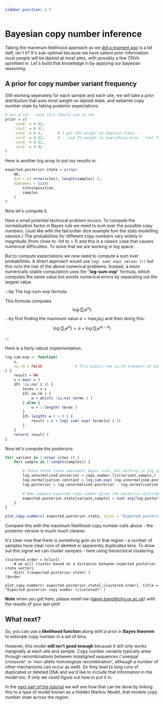 ```yaml
---
sidebar_position: 2.5
---
```


# Bayesian copy number inference

Taking the maximum likelihood approach as we [did a moment
ago](./modelling_copy_number_variation.md#copy-number-inference-using-mles) is a bit daft, isn't it?   It's
sub-optimal because we have salient prior information: most people will be diploid at most sites, with possibly a few
CNVs sprinkled in. Let's build that knowledge in by applying our bayesian reasoning. 

## A prior for copy number variant frequency

Still working seperately for each sample and each site, we will take a prior distribution that puts most weight on
diploid state, and estiamte copy number state by taking posterior expectations.

```R
# our prior - note this should sum to one
prior = c(
    `cn=0` = 0.02,
    `cn=1` = 0.02,
    `cn=2` = 0.9,       # I put 90% weight on diploid state...
    `cn=3` = 0.02,      # ...and 2% weight on everything else - feel free to try different values (make it sum to 1)
    `cn=4` = 0.02, 
    `cn=5` = 0.02
) 
```

Here is another big array to put our results in:
```R
expected.posterior.state = array(
    NA,
    dim = c( nrow(sites), length(samples) ),
    dimnames = list(
        sites$position,
        samples
    )
)
```

Now let's compute it.

Here a small potential technical problem occurs. To compute the normalisation factor in Bayes rule we need to sum over
the possible copy numbers. (Just like with the fair/unfair dice example fom the stats modelling session.) The
probabilities for different copy numbers vary widely in magnitude (from close to -Inf to > 1) and this is a classic
case that causes numerical difficulties. To solve that we are working in log space.

But to compute expectations we now need to compute a sum over probabilities. A direct approach would use `log( sum(
exp( values )))` but this runs the risk of the above numerical problems. Instead, a more numerically stable computation
uses the "**log-sum-exp**" formula, which computes the same value but avoids numerical errors by separating out the largest
value. 

:::tip The log-sum-exp formula

This formula computes
$$
\log \left( \sum_i e^{a_i} \right)
$$
...by first finding the maximum value $a = \text{max}_i(a_i)$ and then doing this:
$$
\log \left( \sum_i e^{a_i} \right) = a + \log \left( \sum_i e^{a_i-a} \right)
$$

:::


Here is a fairly robust implementation:

```R
log.sum.exp <- function(
    x,
    na.rm = FALSE               # This mimics the na.rm argument of base R's sum() function
) {
    result = NA
    z = max( x )
    if( !is.na( z )) {
        terms = x-z
        if( na.rm ) {
            w = which( !is.na( terms ) )
        } else {
            w = 1:length( terms )
        }
        if( length( w ) > 0 ) {
            result = z + log( sum( exp( terms[w] ) ))
        }
    }
    return( result )
}
```

Now let's compute the posteriors:
```R
for( variant in 1:nrow( sites )) {
    for( sample in 1:length(samples)) {

        # These three lines implement Bayes rule, but working in log space
        log.unnormalised.posterior = copy.number.lls[variant,sample,] + log(prior)
        log.normalisation.constant = log.sum.exp( log.unnormalised.posterior )      # equivalent to: log( sum( exp( log.unnormalised.posterior )))
        log.posterior = log.unnormalised.posterior - log.normalisation.constant
        
        # Now compute expected copy number given the posterior distribution
        expected.posterior.state[variant,sample] = sum( exp(log.posterior) * copy.numbers )
    }
}

plot.copy.numbers( expected.posterior.state, title = "Expected posterior copy number" )
```

Compare this with the maximum likelihood copy number calls above - the posterior version is much much cleaner.

It's clear now that there is something goin on in that region - a number of samples have clear runs of deleted or
apparently duplicated bins. To draw out this signal we can cluster samples - here using hierarchical clustering:

```
clustered.order = hclust(
    # we will cluster based on a distances between expected posterior state vectors
    dist( t(expected.posterior.state) )             
)$order

plot.copy.numbers( expected.posterior.state[,clustered.order], title = "Expected posterior copy number (clustered)" )
```

**Note** when you get here, please email me (gavin.band@chg.ox.ac.uk) with the results of your last plot!

## What next?

So, you can use a **likelihood function** along wiht a prior in **Bayes theorem** to estimate copy number in a set of bins.

However, this model **still isn't good enough** because it still only works marginally at each site and sample.  Copy number variants typically arise through recombinations between misaligned sequences ('unequal crossover' or 'non-allelic homologous recombination', although a number of other mechanisms can occur as well). So they lead to long runs of duplicated or deleted DNA and we'd like to include that information in the model too, if only we could figure out how to put it in.  

In the [next part of the tutorial](./glycophorin_cnv_hmm.md) we will see how that can be done by linking this to a type
of model known as a Hidden Markov Model, that models copy number state across the region.

